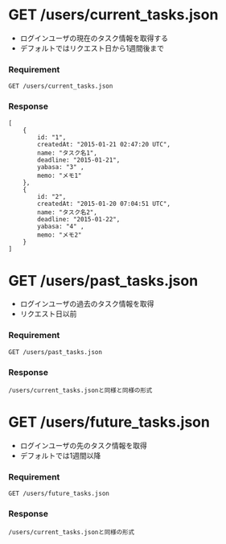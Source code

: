 # GET /users/current_tasks.json

- ログインユーザの現在のタスク情報を取得する
- デフォルトではリクエスト日から1週間後まで

### Requirement

```
GET /users/current_tasks.json
```

### Response

```
[
	{
	    id: "1",
		createdAt: "2015-01-21 02:47:20 UTC",
		name: "タスク名1",
		deadline: "2015-01-21",
		yabasa: "3"	,
		memo: "メモ1"
	},
	{
		id: "2",
		createdAt: "2015-01-20 07:04:51 UTC",
		name: "タスク名2",
		deadline: "2015-01-22",
		yabasa: "4"	,
		memo: "メモ2"
	}
]
```

# GET /users/past_tasks.json

- ログインユーザの過去のタスク情報を取得
- リクエスト日以前

### Requirement

```
GET /users/past_tasks.json
```

### Response

```
/users/current_tasks.jsonと同様と同様の形式
```

# GET /users/future_tasks.json

- ログインユーザの先のタスク情報を取得
- デフォルトでは1週間以降

### Requirement

```
GET /users/future_tasks.json
```

### Response

```
/users/current_tasks.jsonと同様の形式
```
